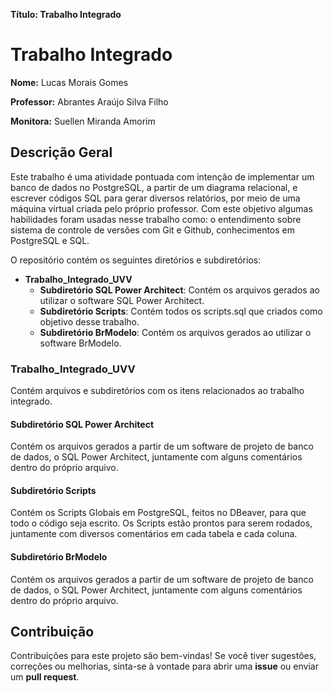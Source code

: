**Título: Trabalho Integrado**

# Trabalho Integrado

**Nome:** Lucas Morais Gomes

**Professor:** Abrantes Araújo Silva Filho

**Monitora:** Suellen Miranda Amorim

## Descrição Geral

Este trabalho é uma atividade pontuada com intenção de implementar um banco de dados no PostgreSQL, a partir de um diagrama relacional, e escrever códigos SQL para gerar diversos relatórios, por meio de uma máquina virtual criada pelo próprio professor. Com este objetivo algumas habilidades foram usadas nesse trabalho como: o entendimento sobre sistema de controle de versões com Git e Github, conhecimentos em PostgreSQL e SQL.

O repositório contém os seguintes diretórios e subdiretórios:

- **Trabalho_Integrado_UVV**
  - **Subdiretório SQL Power Architect**: Contém os arquivos gerados ao utilizar o software SQL Power Architect.
  - **Subdiretório Scripts**: Contém todos os scripts.sql que criados como objetivo desse trabalho.
  - **Subdiretório BrModelo**: Contém os arquivos gerados ao utilizar o software BrModelo.

### Trabalho_Integrado_UVV

Contém arquivos e subdiretórios com os itens relacionados ao trabalho integrado.

#### Subdiretório SQL Power Architect

Contém os arquivos gerados a partir de um software de projeto de banco de dados, o SQL Power Architect, juntamente com alguns comentários dentro do próprio arquivo.

#### Subdiretório Scripts

Contém os Scripts Globais em PostgreSQL, feitos no DBeaver, para que todo o código seja escrito. Os Scripts estão prontos para serem rodados, juntamente com diversos comentários em cada tabela e cada coluna.

#### Subdiretório BrModelo

Contém os arquivos gerados a partir de um software de projeto de banco de dados, o SQL Power Architect, juntamente com alguns comentários dentro do próprio arquivo.

## Contribuição

Contribuições para este projeto são bem-vindas! Se você tiver sugestões, correções ou melhorias, sinta-se à vontade para abrir uma **issue** ou enviar um **pull request**.

